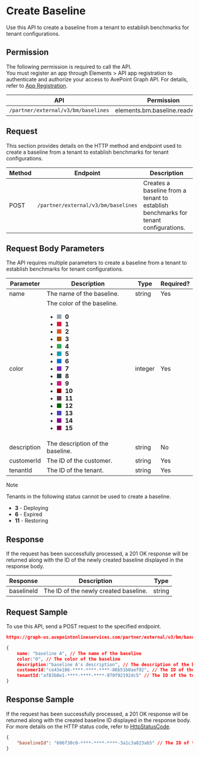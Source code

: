 # Create Baseline

Use this API to create a baseline from a tenant to establish benchmarks for tenant configurations.

## Permission  

The following permission is required to call the API.  
You must register an app through Elements > API app registration to authenticate and authorize your access to AvePoint Graph API. For details, refer to [App Registration](https://cdn.avepoint.com/assets/apelements-webhelp/avepoint-elements-for-partners/index.htm#!Documents/appregistration.htm).  

| API  | Permission  |
|-----------|--------|
| `/partner/external/v3/bm/baselines` | elements.bm.baseline.readwrite.all|  

## Request

This section provides details on the HTTP method and endpoint used to create a baseline from a tenant to establish benchmarks for tenant configurations.

| Method | Endpoint | Description |
| --- | --- | --- |
| POST | `/partner/external/v3/bm/baselines` | Creates a baseline from a tenant to establish benchmarks for tenant configurations. |

## Request Body Parameters

The API requires multiple parameters to create a baseline from a tenant to establish benchmarks for tenant configurations.  

|Parameter|Description | Type|Required?|
|---|---|---|---|
|name|The name of the baseline. |string|Yes|
|color|The color of the baseline.<ul><li><span style="display:inline-block; width:12px; height:12px; background:#94A6AF; margin-right:6px;" ></span> **0** </li><li><span style="display:inline-block; width:12px; height:12px; background:#DA1B3E; margin-right:6px;" ></span> **1** </li><li><span style="display:inline-block; width:12px; height:12px; background:#D95630; margin-right:6px;" ></span> **2** </li><li><span style="display:inline-block; width:12px; height:12px; background:#A45800; margin-right:6px;" ></span> **3** </li><li><span style="display:inline-block; width:12px; height:12px; background:#34A853; margin-right:6px;" ></span> **4** </li><li><span style="display:inline-block; width:12px; height:12px; background:#149EB0; margin-right:6px;" ></span> **5** </li><li><span style="display:inline-block; width:12px; height:12px; background:#0072D0; margin-right:6px;" ></span> **6** </li><li><span style="display:inline-block; width:12px; height:12px; background:#7626BB; margin-right:6px;" ></span> **7** </li><li><span style="display:inline-block; width:12px; height:12px; background:#344650; margin-right:6px;" ></span> **8** </li><li><span style="display:inline-block; width:12px; height:12px; background:#D01A83; margin-right:6px;" ></span> **9** </li><li><span style="display:inline-block; width:12px; height:12px; background:#990000; margin-right:6px;" ></span> **10** </li><li><span style="display:inline-block; width:12px; height:12px; background:#614051; margin-right:6px;" ></span> **11** </li><li><span style="display:inline-block; width:12px; height:12px; background:#046307; margin-right:6px;" ></span> **12** </li><li><span style="display:inline-block; width:12px; height:12px; background:#4747BA; margin-right:6px;" ></span> **13** </li><li><span style="display:inline-block; width:12px; height:12px; background:#8B008B; margin-right:6px;" ></span> **14** </li><li><span style="display:inline-block; width:12px; height:12px; background:#7D0552; margin-right:6px;" ></span> **15** </li></ul>|integer|Yes|
|description|The description of the baseline.|string|No|
|customerId|The ID of the customer.|string|Yes|
|tenantId|The ID of the tenant.|string|Yes|

> [!NOTE]  
> Tenants in the following status cannot be used to create a baseline.<ul><li>**3** - Deploying</li><li>**6** - Expired</li><li>**11** - Restoring</li></ul>

## Response

If the request has been successfully processed, a 201 OK response will be returned along with the ID of the newly created baseline displayed in the response body.

| Response | Description | Type |
| --- | --- | --- |
| baselineId | The ID of the newly created baseline. | string |

## Request Sample

To use this API, send a POST request to the specified endpoint.

```json
https://graph-us.avepointonlineservices.com/partner/external/v3/bm/baselines

{
    name: "baseline A", // The name of the baseline
    color:"0", // The color of the baseline
    description:"baseline A's description", // The description of the baseline
    customerId:"ce43e186-****-****-****-86b51b0aef92", // The ID of the customer
    tenantId:"af83b8e1-****-****-****-970f92192dc5" // The ID of the tenant
}
```

## Response Sample  

If the request has been successfully processed, a 201 OK response will be returned along with the created baseline ID displayed in the response body. For more details on the HTTP status code, refer to [HttpStatusCode](https://learn.avepoint.com/docs/Use-AvePoint-Graph-API.html#http-status-code).

```json
{
    "baselineId": "606f30c0-****-****-****-3a1c3a823ab5" // The ID of the newly created baseline
}
